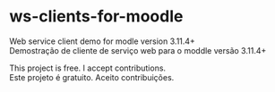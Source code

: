 # ws-clients-for-moodle
Web service client demo for modle version 3.11.4+<br>
Demostração de cliente de serviço web para o moddle versão 3.11.4+

This project is free. I accept contributions.<br>
Este projeto é gratuito. Aceito contribuições.
